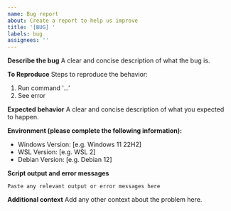 ```yaml
---
name: Bug report
about: Create a report to help us improve
title: '[BUG] '
labels: bug
assignees: ''
---
```


**Describe the bug**
A clear and concise description of what the bug is.

**To Reproduce**
Steps to reproduce the behavior:
1. Run command '...'
2. See error

**Expected behavior**
A clear and concise description of what you expected to happen.

**Environment (please complete the following information):**
- Windows Version: [e.g. Windows 11 22H2]
- WSL Version: [e.g. WSL 2]
- Debian Version: [e.g. Debian 12]

**Script output and error messages**
```
Paste any relevant output or error messages here
```

**Additional context**
Add any other context about the problem here. 
